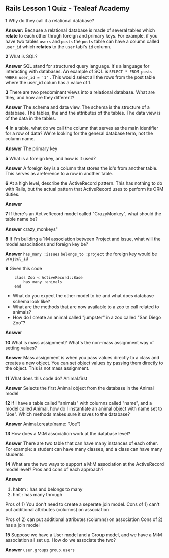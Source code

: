 ## Rails Lesson 1 Quiz - Tealeaf Academy

**1** Why do they call it a relational database?
        
**Answer:** Because a relational database is made of several tables which **relate** to each other throgh foreign and primary keys. For example, if you have two tables `users` and `posts` the `posts` table can have a column called `user_id` which **relates** to the `user` tabl's `id` column. 


**2** What is SQL?

**Answer** SQL stand for structured query language. It's a language for interacting with databases. An example of SQL is `SELECT * FROM posts WHERE user_id = '1'` . This would select all the rows from the post table where the user_id colum has a value of 1. 

**3** There are two predominant views into a relational database. What are they, and how are they different?

**Answer** The schema and data view. The schema is the structure of a database. The tables, the and the attributes of the tables. The data view is of the data in the tables. 

**4** In a table, what do we call the column that serves as the main identifier for a row of data? We're looking for the general database term, not the column name.

**Answer** The primary key

**5** What is a foreign key, and how is it used?

**Answer** A foreign key is a column that stores the id's from another table. This serves as areference to a row in another table.

**6** At a high level, describe the ActiveRecord pattern. This has nothing to do with Rails, but the actual pattern that ActiveRecord uses to perform its ORM duties.

**Answer** 

**7** If there's an ActiveRecord model called "CrazyMonkey", what should the table name be?

**Answer** crazy_monkeys"

**8** If I'm building a 1:M association between Project and Issue, what will the model associations and foreign key be?

**Answer** `has_many :issues` `belongs_to :project`  the foreign key would be `project_id`

**9** Given this code

        class Zoo < ActiveRecord::Base
            has_many :animals
        end

  * What do you expect the other model to be and what does database schema look like?
  * What are the methods that are now available to a zoo to call related to animals?
  * How do I create an animal called "jumpster" in a zoo called "San Diego Zoo"?

**Answer** 

**10** What is mass assignment? What's the non-mass assignment way of setting values?

**Answer** Mass assignment is when you pass values directly to a class and creates a new object. You can set object values by passing them directly to the object. This is not mass assignment. 

**11** What does this code do? Animal.first

**Answer** Selects the first Animal object from the database in the Animal model

**12** If I have a table called "animals" with columns called "name", and a model called Animal, how do I instantiate an animal object with name set to "Joe". Which methods makes sure it saves to the database?

**Answer** Animal.create(name: "Joe")

**13** How does a M:M association work at the database level?

**Answer** There are two table that can have many instances of each other. For example: a student can have many classes, and a class can have many students.

**14** What are the two ways to support a M:M association at the ActiveRecord model level? Pros and cons of each approach?

**Answer**
1) habtm : has and belongs to many
2) hmt : has many through

Pros of 1) You don't need to create a seperate join model. 
Cons of 1) can't put additional attributes (columns) on association

Pros of 2) can put additional attributes (columns) on association
Cons of 2) has a join model

**15** Suppose we have a User model and a Group model, and we have a M:M association all set up. How do we associate the two?

**Answer** `user.groups` `group.users`
